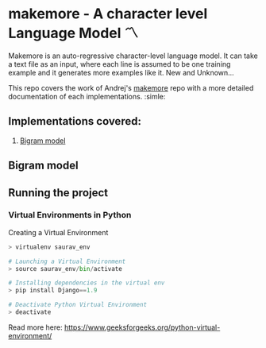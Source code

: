 # makemore - A character level Language Model :part_alternation_mark:

Makemore is an auto-regressive character-level language model. It can take a text file as an input, where each line is assumed to be one training example and it generates more examples like it. New and Unknown...

This repo covers the work of Andrej's [makemore](https://github.com/karpathy/makemore/) repo with a more detailed documentation of each implementations. :simle:

## Implementations covered:

1. [Bigram model](#bigram-model)


## Bigram model

## Running the project
### Virtual Environments in Python

Creating a Virtual Environment

```python
> virtualenv saurav_env

# Launching a Virtual Environment
> source saurav_env/bin/activate

# Installing dependencies in the virtual env
> pip install Django==1.9

# Deactivate Python Virtual Environment
> deactivate
```

Read more here: https://www.geeksforgeeks.org/python-virtual-environment/